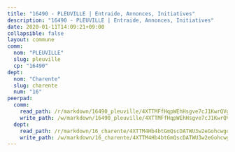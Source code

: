 ```yaml
---
title: "16490 - PLEUVILLE | Entraide, Annonces, Initiatives"
description: "16490 - PLEUVILLE | Entraide, Annonces, Initiatives"
date: 2020-01-11T14:09:21+09:00
collapsible: false
layout: commune
comm:
  nom: "PLEUVILLE"
  slug: pleuville
  cp: "16490"
dept:
  nom: "Charente"
  slug: charente
  num: "16"
peerpad:
  comm:
    read_path: /r/markdown/16490_pleuville/4XTTMFfHqpWEhHsgve7cJ1KwrQVgGK2fT6hWFk9T4i5yCQ1qV
    write_path: /w/markdown/16490_pleuville/4XTTMFfHqpWEhHsgve7cJ1KwrQVgGK2fT6hWFk9T4i5yCQ1qV-K3TgUGVcDzcgiwRNmmwxkVBr6JBtn5UZYYWuWczV8tGq2y8TytcYadU4wZi8ztsRXi57G1fk5hz6qoRXkb4DGCVzFvijZd4jCQSG7SXhwTBqceYtoj2P9by7M4aTzeKVDsagnEdq
  dept:
    read_path: /r/markdown/16_charente/4XTTM4Hb4btGmQscDATWU3w2eGohcwgqasCDtGWVahJnAEsq8
    write_path: /w/markdown/16_charente/4XTTM4Hb4btGmQscDATWU3w2eGohcwgqasCDtGWVahJnAEsq8-K3TgU9zhAjxEMbYrSr9VB24idAgS7xBryN3TjEsJmsrToRfRc8PWUu9zDXmtMXWLR7TNqZhAPJFsnJ4QbuWpLJvHpyW2q8LZxtsaakTfiMdj4HFsc11ZXzpn4aT8zYKZzSLwV1CA
---
```


